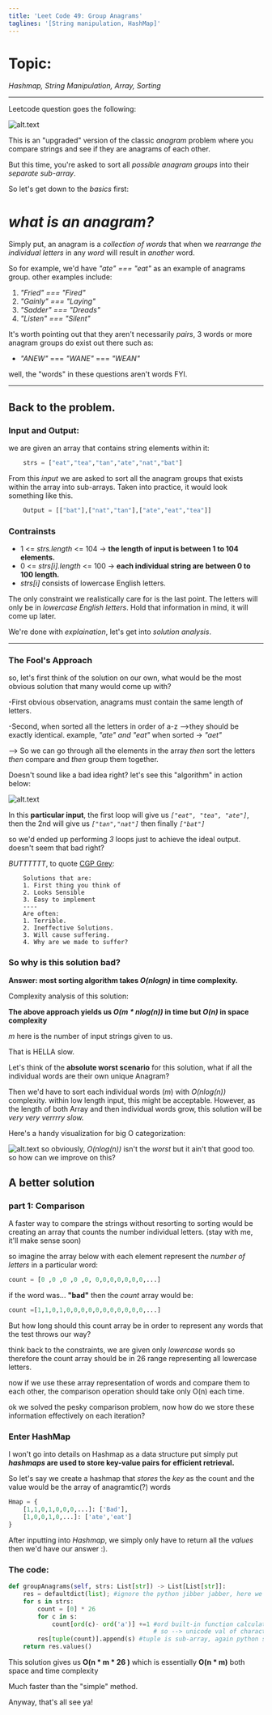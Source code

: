 ```yaml
---
title: 'Leet Code 49: Group Anagrams'
taglines: '[String manipulation, HashMap]'
---
```





# Topic: 
*Hashmap, String Manipulation, Array, Sorting*
___

Leetcode question goes the following:

![alt.text](https://images-wixmp-ed30a86b8c4ca887773594c2.wixmp.com/f/60bb6b64-95a7-481e-8c9f-fdcf6e2e6270/dfl55i0-f00d4a1d-0c64-4d0c-b3ee-e55e57b41ea8.png/v1/fill/w_1280,h_1020,q_80,strp/group_anagrams_by_jimjet123_dfl55i0-fullview.jpg?token=eyJ0eXAiOiJKV1QiLCJhbGciOiJIUzI1NiJ9.eyJzdWIiOiJ1cm46YXBwOjdlMGQxODg5ODIyNjQzNzNhNWYwZDQxNWVhMGQyNmUwIiwiaXNzIjoidXJuOmFwcDo3ZTBkMTg4OTgyMjY0MzczYTVmMGQ0MTVlYTBkMjZlMCIsIm9iaiI6W1t7ImhlaWdodCI6Ijw9MTAyMCIsInBhdGgiOiJcL2ZcLzYwYmI2YjY0LTk1YTctNDgxZS04YzlmLWZkY2Y2ZTJlNjI3MFwvZGZsNTVpMC1mMDBkNGExZC0wYzY0LTRkMGMtYjNlZS1lNTVlNTdiNDFlYTgucG5nIiwid2lkdGgiOiI8PTEyODAifV1dLCJhdWQiOlsidXJuOnNlcnZpY2U6aW1hZ2Uub3BlcmF0aW9ucyJdfQ.yVCX5fm5ALRsm_Ri4Az0W-VdJIyXUG3NYIAkX_SHNbI "just testing~")


This is an "upgraded" version of the classic *anagram* problem where you compare strings and see if they are anagrams of each other.

But this time, you're asked to sort all *possible anagram groups* into their *separate sub-array*.

So let's get down to the *basics* first: 
# *what is an anagram?*
Simply put, an anagram is a *collection of words* that when we *rearrange the individual letters* in any *word* will result in *another* word.

So for example, we'd have *"ate" === "eat"* as an example of anagrams group. other examples include:
1. *"Fried" === "Fired"*
2. *"Gainly" === "Laying"*
3. *"Sadder" === "Dreads"*
4. *"Listen" === "Silent"*

It's worth pointing out that they aren't necessarily *pairs*, 3 words or more anagram groups do exist out there such as:
* *"ANEW"* === *"WANE"* === *"WEAN"*

well, the "words" in these questions aren't words FYI.

___


## Back to the problem. 

### Input and Output:
we are given an array that contains string elements within it:
```py
    strs = ["eat","tea","tan","ate","nat","bat"]
```
From this *input* we are asked to sort all the anagram groups that exists within the array into sub-arrays. 
Taken into practice, it would look something like this.
```py
    Output = [["bat"],["nat","tan"],["ate","eat","tea"]]
```

### Contrainsts
* 1 <= *strs.length* <= 104  -> **the length of input is between 1 to 104 elements.**
* 0 <= *strs[i].length* <= 100 -> **each individual string are between 0 to 100 length.**
* *strs[i]* consists of lowercase English letters.

The only constraint we realistically care for is the last point. The letters will only be in *lowercase English letters*. 
Hold that information in mind, it will come up later.

We're done with *explaination*, let's get into *solution analysis*. 
<hr class="mt-4 mb-4"/>

### The Fool's Approach
so, let's first think of the solution on our own, what would be the most obvious solution that many would come up with?

-First obvious observation, anagrams must contain the same length of letters.


-Second, when sorted all the letters in order of a-z -->they should be exactly identical. example, *"ate" and "eat"* when sorted -> *"aet"*

--> So we can go through all the elements in the array *then* sort the letters *then* compare and *then* group them together. 

Doesn't sound like a bad idea right? let's see this "algorithm" in action below:


![alt.text](https://images-wixmp-ed30a86b8c4ca887773594c2.wixmp.com/f/60bb6b64-95a7-481e-8c9f-fdcf6e2e6270/dfl5c2o-ecdb3206-2798-4e6c-81f1-d28b02652787.png?token=eyJ0eXAiOiJKV1QiLCJhbGciOiJIUzI1NiJ9.eyJzdWIiOiJ1cm46YXBwOjdlMGQxODg5ODIyNjQzNzNhNWYwZDQxNWVhMGQyNmUwIiwiaXNzIjoidXJuOmFwcDo3ZTBkMTg4OTgyMjY0MzczYTVmMGQ0MTVlYTBkMjZlMCIsIm9iaiI6W1t7InBhdGgiOiJcL2ZcLzYwYmI2YjY0LTk1YTctNDgxZS04YzlmLWZkY2Y2ZTJlNjI3MFwvZGZsNWMyby1lY2RiMzIwNi0yNzk4LTRlNmMtODFmMS1kMjhiMDI2NTI3ODcucG5nIn1dXSwiYXVkIjpbInVybjpzZXJ2aWNlOmZpbGUuZG93bmxvYWQiXX0.dkfaOdSWXBPxNul5ckpLPtmhnBMu3vYPzI35pKmJspA "just testing~")

In this **particular input**, the first loop will give us *```["eat", "tea", "ate"]```*, then the 2nd will give us *```["tan","nat"]```* then finally *```["bat"]```*

so we'd ended up performing *3* loops just to achieve the ideal output. doesn't seem that bad right?

*BUTTTTTT*, to quote [CGP Grey](https://youtu.be/oAHbLRjF0vo):
```
    Solutions that are:
    1. First thing you think of
    2. Looks Sensible
    3. Easy to implement
    ----
    Are often: 
    1. Terrible.
    2. Ineffective Solutions.
    3. Will cause suffering.
    4. Why are we made to suffer?
```
### So why is this solution bad? 


**Answer: most sorting algorithm takes *O(nlogn)* in time complexity.**

Complexity analysis of this solution: 

**The above approach yields us *O(m * nlog(n))* in time but *O(n)* in space complexity**

*m* here is the number of input strings given to us. 

That is HELLA slow.

Let's think of the **absolute worst scenario** for this solution, what if all the individual words are their own unique Anagram?

Then we'd have to sort each individual words (*m*) with *O(nlog(n))* complexity. within low length input, this might be acceptable. However, as the length of both Array and then individual words grow, this solution will be *very very verrrry slow.*

Here's a handy visualization for big O categorization:

![alt.text](https://qph.cf2.quoracdn.net/main-qimg-22c307bb694f518b82c515cd12c24920 "just testing~")
so obviously, *O(nlog(n))* isn't the *worst* but it ain't that good too. so how can we improve on this?

## A better solution

### part 1: Comparison

A faster way to compare the strings without resorting to sorting would be creating an array that counts the number individual letters. (stay with me, it'll make sense soon)
    
so imagine the array below with each element represent the *number of letters* in a particular word:

```py
count = [0 ,0 ,0 ,0 ,0, 0,0,0,0,0,0,0,...]
```

if the word was... **"bad"** then the *count* array would be:

```py
count =[1,1,0,1,0,0,0,0,0,0,0,0,0,0,0,...]
```

But how long should this count array be in order to represent any words that the test throws our way? 

think back to the constraints, we are given only *lowercase* words so therefore the count array should be in 26 range representing all lowercase letters.

now if we use these array representation of words and compare them to each other, the comparison operation should take only O(n) each time.

ok we solved the pesky comparison problem, now how do we store these information effectively on each iteration?

### Enter HashMap

I won't go into details on Hashmap as a data structure put simply put ***hashmaps* are used to store key-value pairs for efficient retrieval.**

So let's say we create a hashmap that *stores* the *key* as the count and the value would be the array of anagramtic(?) words

```py
Hmap = {
    [1,1,0,1,0,0,0,...]: ['Bad'],
    [1,0,0,1,0,...]: ['ate','eat']
}
```

After inputting into *Hashmap*, we simply only have to return all the *values* then we'd have our answer :).




### The code:

```py
def groupAnagrams(self, strs: List[str]) -> List[List[str]]:
    res = defaultdict(list); #ignore the python jibber jabber, here we're just initializing the Hmap
    for s in strs:
        count = [0] * 26 
        for c in s:
            count[ord(c)- ord('a')] +=1 #ord built-in function calculates the unicode value of the character 
                                        # so --> unicode val of character - unicode of a gives the alphabetical order
        res[tuple(count)].append(s) #tuple is sub-array, again python syntax
    return res.values()
```

This solution gives us **O(n * m * 26 )** which is essentially **O(n * m)** both space and time complexity

Much faster than the "simple" method.

Anyway, that's all see ya!